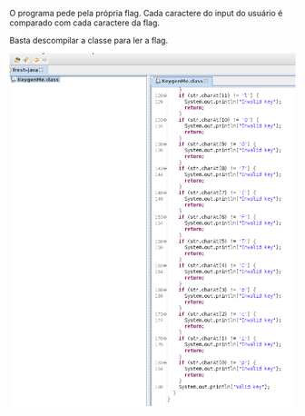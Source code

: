 O programa pede pela própria flag. Cada caractere do input do usuário é comparado com cada caractere da flag.

Basta descompilar a classe para ler a flag.

![](/Screenshots/Pasted%20image%2020220315171808.png)